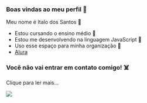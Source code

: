  ### Boas vindas ao meu perfil 🐒

Meu nome é Italo dos Santos 🤙
- Estou cursando o ensino médio 📖
- Estou me desenvolvendo na linguagem JavaScript 🤖
- Uso esse espaço para minha organização 🏫
- [Alura](https://www.alura.com.br)

### Você não vai entrar em contato comigo! ☠️

 Clique para ler mais...

![](https://media.tenor.com/EMwZ9rcID08AAAAi/rem-rempatpat.gif)

